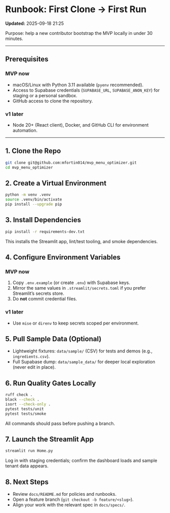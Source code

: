 # Runbook: First Clone → First Run
**Updated:** 2025-09-18 21:25

Purpose: help a new contributor bootstrap the MVP locally in under 30 minutes.

---

## Prerequisites

### MVP now
- macOS/Linux with Python 3.11 available (`pyenv` recommended).
- Access to Supabase credentials (`SUPABASE_URL`, `SUPABASE_ANON_KEY`) for staging or a personal sandbox.
- GitHub access to clone the repository.

### v1 later
- Node 20+ (React client), Docker, and GitHub CLI for environment automation.

---

## 1. Clone the Repo
```bash
git clone git@github.com:mfortin014/mvp_menu_optimizer.git
cd mvp_menu_optimizer
```

## 2. Create a Virtual Environment
```bash
python -m venv .venv
source .venv/bin/activate
pip install --upgrade pip
```

## 3. Install Dependencies
```bash
pip install -r requirements-dev.txt
```
This installs the Streamlit app, lint/test tooling, and smoke dependencies.

## 4. Configure Environment Variables

### MVP now
1. Copy `.env.example` (or create `.env`) with Supabase keys.  
2. Mirror the same values in `.streamlit/secrets.toml` if you prefer Streamlit’s secrets store.  
3. Do **not** commit credential files.

### v1 later
- Use `mise` or `direnv` to keep secrets scoped per environment.

## 5. Pull Sample Data (Optional)
- Lightweight fixtures: `data/sample/` (CSV) for tests and demos (e.g., `ingredients.csv`).  
- Full Supabase dump: `data/sample_data/` for deeper local exploration (never edit in place).

## 6. Run Quality Gates Locally
```bash
ruff check .
black --check .
isort --check-only .
pytest tests/unit
pytest tests/smoke
```
All commands should pass before pushing a branch.

## 7. Launch the Streamlit App
```bash
streamlit run Home.py
```
Log in with staging credentials; confirm the dashboard loads and sample tenant data appears.

## 8. Next Steps
- Review `docs/README.md` for policies and runbooks.  
- Open a feature branch (`git checkout -b feature/<slug>`).  
- Align your work with the relevant spec in `docs/specs/`.
